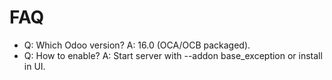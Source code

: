 # FAQ

- Q: Which Odoo version? A: 16.0 (OCA/OCB packaged).
- Q: How to enable? A: Start server with --addon base_exception or install in UI.
